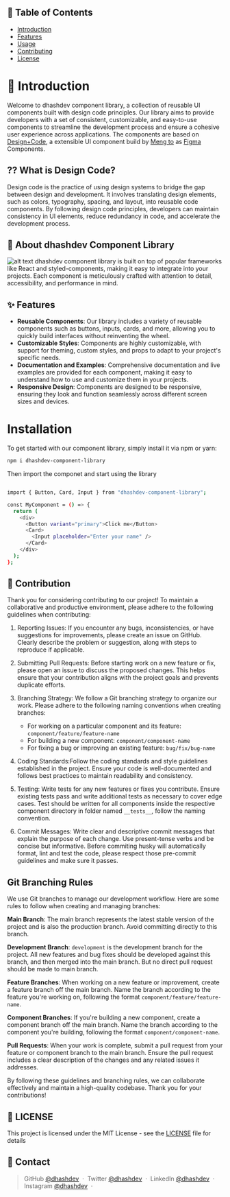 ## 📕 Table of Contents

- [Introduction](#Introduction)
- [Features](#features)
- [Usage](#installation)
- [Contributing](#contributing)
- [License](#license)

# 👋 Introduction

Welcome to dhashdev component library, a collection of reusable UI components built with design code principles. Our library aims to provide developers with a set of consistent, customizable, and easy-to-use components to streamline the development process and ensure a cohesive user experience across applications. The components are based on [Design+Code](https://designcode.io/), a extensible UI component build by [Meng to](https://twitter.com/MengTo) as [Figma](https://www.figma.com/file/uyBV0KLTueIe9Tu2hxZfRH/Design-System?type=design&node-id=6-2&mode=design) Components.

## ⁇ What is Design Code?

Design code is the practice of using design systems to bridge the gap between design and development. It involves translating design elements, such as colors, typography, spacing, and layout, into reusable code components. By following design code principles, developers can maintain consistency in UI elements, reduce redundancy in code, and accelerate the development process.

## 🤔 About dhashdev Component Library

![alt text](./src/assets/images/desing-system-gif-blog.gif)
dhashdev component library is built on top of popular frameworks like React and styled-components, making it easy to integrate into your projects. Each component is meticulously crafted with attention to detail, accessibility, and performance in mind.

## ✨ Features

- **Reusable Components**: Our library includes a variety of reusable components such as buttons, inputs, cards, and more, allowing you to quickly build interfaces without reinventing the wheel.
- **Customizable Styles**: Components are highly customizable, with support for theming, custom styles, and props to adapt to your project's specific needs.
- **Documentation and Examples**: Comprehensive documentation and live examples are provided for each component, making it easy to understand how to use and customize them in your projects.
- **Responsive Design**: Components are designed to be responsive, ensuring they look and function seamlessly across different screen sizes and devices.

# Installation

To get started with our component library, simply install it via npm or yarn:

```bash
npm i dhashdev-component-library
```

Then import the componet and start using the library

```bash

import { Button, Card, Input } from "dhashdev-component-library";

const MyComponent = () => {
  return (
    <div>
      <Button variant="primary">Click me</Button>
      <Card>
        <Input placeholder="Enter your name" />
      </Card>
    </div>
  );
};
```

## 🤝 Contribution

Thank you for considering contributing to our project! To maintain a collaborative and productive environment, please adhere to the following guidelines when contributing:

1. Reporting Issues: If you encounter any bugs, inconsistencies, or have suggestions for improvements, please create an issue on GitHub. Clearly describe the problem or suggestion, along with steps to reproduce if applicable.

2. Submitting Pull Requests: Before starting work on a new feature or fix, please open an issue to discuss the proposed changes. This helps ensure that your contribution aligns with the project goals and prevents duplicate efforts.

3. Branching Strategy: We follow a Git branching strategy to organize our work. Please adhere to the following naming conventions when creating branches:

   - For working on a particular component and its feature: `component/feature/feature-name`
   - For building a new component: `component/component-name`
   - For fixing a bug or improving an existing feature: `bug/fix/bug-name`

4. Coding Standards:Follow the coding standards and style guidelines established in the project. Ensure your code is well-documented and follows best practices to maintain readability and consistency.

5. Testing: Write tests for any new features or fixes you contribute. Ensure existing tests pass and write additional tests as necessary to cover edge cases. Test should be written for all components inside the respective component directory in folder named `__tests__`, follow the naming convention.

6. Commit Messages: Write clear and descriptive commit messages that explain the purpose of each change. Use present-tense verbs and be concise but informative. Before commiting husky will automatically format, lint and test the code, please respect those pre-commit guidelines and make sure it passes.

## Git Branching Rules

We use Git branches to manage our development workflow. Here are some rules to follow when creating and managing branches:

**Main Branch**: The main branch represents the latest stable version of the project and is also the production branch. Avoid committing directly to this branch.

**Development Branch**: `development` is the development branch for the project. All new features and bug fixes should be developed against this branch, and then merged into the main branch. But no direct pull request should be made to main branch.

**Feature Branches**: When working on a new feature or improvement, create a feature branch off the main branch. Name the branch according to the feature you're working on, following the format `component/feature/feature-name`.

**Component Branches**: If you're building a new component, create a component branch off the main branch. Name the branch according to the component you're building, following the format `component/component-name`.

**Pull Requests**: When your work is complete, submit a pull request from your feature or component branch to the main branch. Ensure the pull request includes a clear description of the changes and any related issues it addresses.

By following these guidelines and branching rules, we can collaborate effectively and maintain a high-quality codebase. Thank you for your contributions!

## 🔐 LICENSE

This project is licensed under the MIT License - see the [LICENSE](LICENSE) file for details

## 📲 Contact

> GitHub [@dhashdev](https://github.com/dhashdev) &nbsp;&middot;&nbsp;
> Twitter [@dhashdev](https://twitter.com/dhashdev) &nbsp;&middot;&nbsp;
> LinkedIn [@dhashdev](https://www.linkedin.com/in/dhashdev/) &nbsp;&middot;&nbsp;
> Instagram [@dhashdev](https://www.instagram.com/dhashdev/) &nbsp;&middot;&nbsp;
